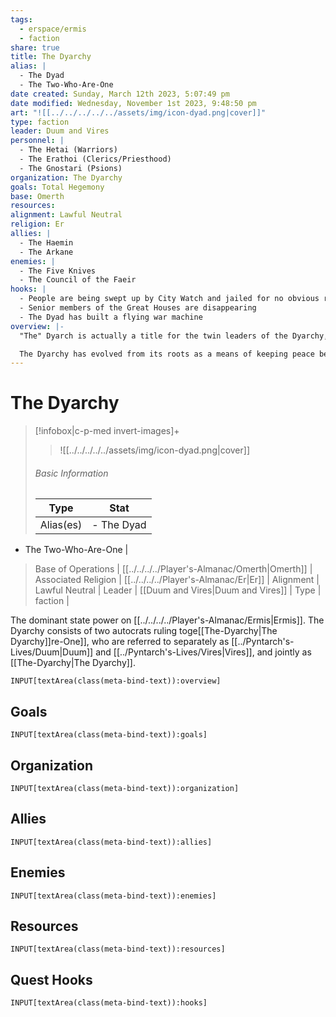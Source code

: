 ```yaml
---
tags:
  - erspace/ermis
  - faction
share: true
title: The Dyarchy
alias: |
  - The Dyad
  - The Two-Who-Are-One
date created: Sunday, March 12th 2023, 5:07:49 pm
date modified: Wednesday, November 1st 2023, 9:48:50 pm
art: "![[../../../../../assets/img/icon-dyad.png|cover]]"
type: faction
leader: Duum and Vires
personnel: |
  - The Hetai (Warriors)
  - The Erathoi (Clerics/Priesthood)
  - The Gnostari (Psions)
organization: The Dyarchy
goals: Total Hegemony
base: Omerth
resources: 
alignment: Lawful Neutral
religion: Er
allies: |
  - The Haemin
  - The Arkane
enemies: |
  - The Five Knives
  - The Council of the Faeir
hooks: |
  - People are being swept up by City Watch and jailed for no obvious reason 
  - Senior members of the Great Houses are disappearing 
  - The Dyad has built a flying war machine
overview: |-
  "The" Dyarch is actually a title for the twin leaders of the Dyarchy, also known as "the two-who-are-one". Their heraldry is that of the Zephos -- the twinned blades. The blades are the signature weapons of the Dyad, but they are also used by high ranking members of the Hetai and the Gnostari.

  The Dyarchy has evolved from its roots as a means of keeping peace between the great houses, into a fascist theocracy bent on bringing order to all of Ermis. The creeping fascism of the Dyarchy has started to sow dissent amongst the Great Houses, not all of whom are willing to live under the putatively "rational order" of the Dyarchy as the expression of Er, the one god.
---
```


# The Dyarchy

> [!infobox|c-p-med invert-images]+
> >![[../../../../../assets/img/icon-dyad.png|cover]]
> ###### Basic Information
> 
> | Type |  Stat | 
> ---|---|
> Alias(es) | - The Dyad
- The Two-Who-Are-One
 |
> Base of Operations | [[../../../../Player's-Almanac/Omerth|Omerth]] |
> Associated Religion | [[../../../../Player's-Almanac/Er|Er]] |
> Alignment | Lawful Neutral |
> Leader | [[Duum and Vires|Duum and Vires]] |
> Type | faction |

The dominant state power on [[../../../../Player's-Almanac/Ermis|Ermis]]. The Dyarchy consists of two autocrats ruling toge[[The-Dyarchy|The Dyarchy]]re-One]], who are referred to separately as [[../Pyntarch's-Lives/Duum|Duum]] and [[../Pyntarch's-Lives/Vires|Vires]], and jointly as [[The-Dyarchy|The Dyarchy]]. 

```meta-bind
INPUT[textArea(class(meta-bind-text)):overview]
```

## Goals

```meta-bind
INPUT[textArea(class(meta-bind-text)):goals]
```

## Organization

```meta-bind
INPUT[textArea(class(meta-bind-text)):organization]
```

## Allies

```meta-bind
INPUT[textArea(class(meta-bind-text)):allies]
```

## Enemies

```meta-bind
INPUT[textArea(class(meta-bind-text)):enemies]
```

## Resources

```meta-bind
INPUT[textArea(class(meta-bind-text)):resources]
```

## Quest Hooks

```meta-bind
INPUT[textArea(class(meta-bind-text)):hooks]
```
